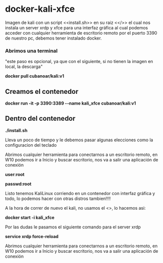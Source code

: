 # docker-kali-xfce
Imagen de kali con un script <<install.sh>> en su raiz <</>> el cual nos instala un server xrdp y xfce para una interfaz gráfica
al cual podemos acceder con cualquier herramienta de escritorio remoto por el puerto 3390 de nuestro pc, debemos tener instalado docker.

### Abrimos una terminal

"este paso es opcional, ya que con el siguiente, si no tienen la imagen en local, la descarga"

**docker pull cubanoar/kali:v1** 

## Creamos el contenedor

**docker run -it -p 3390:3389 --name kali_xfce cubanoar/kali:v1**

## Dentro del contenedor

**./install.sh**

Lleva un poco de tiempo y le debemos pasar algunas elecciones como la configuracion del teclado 

Abrimos cualquier herramienta para conectarnos a un escritorio remoto, en W10 podemos ir a Inicio y buscar escritorio, nos va a salir una aplicación de conexión

**user:root**

**passwd:root**


Listo tenemos KaliLinux corriendo en un contenedor con interfaz gráfica y todo, lo podemos hacer con otras distros tambien!!!!

A la hora de correr de nuevo el kali, no usamos el <<run>>, lo hacemos asi:

**docker start -i kali_xfce**

Por las dudas le pasamos el siguiente comando para el server xrdp
 
 **service xrdp force-reload**
 
Abrimos cualquier herramienta para conectarnos a un escritorio remoto, en W10 podemos ir a Inicio y buscar escritorio, nos va a salir una aplicación de conexión
